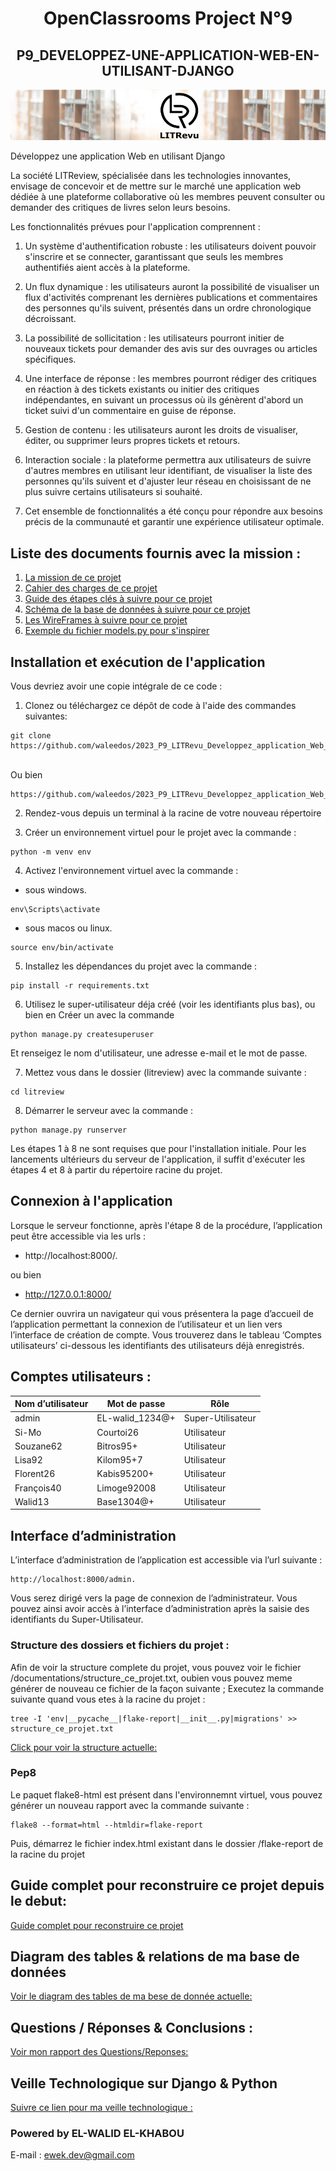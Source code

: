 <h1 align="center">OpenClassrooms Project N°9</h1>
<h2 align="center">P9_DEVELOPPEZ-UNE-APPLICATION-WEB-EN-UTILISANT-DJANGO</h1>

![Logo LITReview](https://raw.githubusercontent.com/waleedos/2023_P9_LITRevu_Developpez_application_Web_avec_Django/main/documentation/litreview_logo.png)

Développez une application Web en utilisant Django

La société LITReview, spécialisée dans les technologies innovantes, envisage de concevoir et de mettre sur le marché une application web dédiée à une plateforme collaborative où les membres peuvent consulter ou demander des critiques de livres selon leurs besoins.

Les fonctionnalités prévues pour l'application comprennent :

1. Un système d'authentification robuste : les utilisateurs doivent pouvoir s'inscrire et se connecter, garantissant que seuls les membres authentifiés aient accès à la plateforme.

2. Un flux dynamique : les utilisateurs auront la possibilité de visualiser un flux d'activités comprenant les dernières publications et commentaires des personnes qu'ils suivent, présentés dans un ordre chronologique décroissant.

3. La possibilité de sollicitation : les utilisateurs pourront initier de nouveaux tickets pour demander des avis sur des ouvrages ou articles spécifiques.

4. Une interface de réponse : les membres pourront rédiger des critiques en réaction à des tickets existants ou initier des critiques indépendantes, en suivant un processus où ils génèrent d'abord un ticket suivi d'un commentaire en guise de réponse.

5. Gestion de contenu : les utilisateurs auront les droits de visualiser, éditer, ou supprimer leurs propres tickets et retours.

6. Interaction sociale : la plateforme permettra aux utilisateurs de suivre d'autres membres en utilisant leur identifiant, de visualiser la liste des personnes qu'ils suivent et d'ajuster leur réseau en choisissant de ne plus suivre certains utilisateurs si souhaité.

7. Cet ensemble de fonctionnalités a été conçu pour répondre aux besoins précis de la communauté et garantir une expérience utilisateur optimale.


## Liste des documents fournis avec la mission :

1. [La mission de ce projet](https://github.com/waleedos/2023_P9_LITRevu_Developpez_application_Web_avec_Django/blob/main/documentation/1-Mission-Projet_Litreview/1-Mission.pdf)
2. [Cahier des charges de ce projet](https://github.com/waleedos/2023_P9_LITRevu_Developpez_application_Web_avec_Django/blob/main/documentation/1-Mission-Projet_Litreview/2-Cahier_des_charges.pdf)
3. [Guide des étapes clés à suivre pour ce projet](https://github.com/waleedos/2023_P9_LITRevu_Developpez_application_Web_avec_Django/blob/main/documentation/1-Mission-Projet_Litreview/3-Guide_des_etapes_cles.pdf)
4. [Schéma de la base de données à suivre pour ce projet](https://github.com/waleedos/2023_P9_LITRevu_Developpez_application_Web_avec_Django/blob/main/documentation/1-Mission-Projet_Litreview/4-Schema_de_la_base_de_donnees.pdf)
5. [Les WireFrames à suivre pour ce projet](https://github.com/waleedos/2023_P9_LITRevu_Developpez_application_Web_avec_Django/blob/main/documentation/1-Mission-Projet_Litreview/5-Wireframes-FR.pdf)
6. [Exemple du fichier models.py pour s'inspirer](https://github.com/waleedos/2023_P9_LITRevu_Developpez_application_Web_avec_Django/blob/main/documentation/1-Mission-Projet_Litreview/6-models.py.pdf)

## Installation et exécution de l'application 

Vous devriez avoir une copie intégrale de ce code :

1. Clonez ou téléchargez ce dépôt de code à l'aide des commandes suivantes:
```
git clone https://github.com/waleedos/2023_P9_LITRevu_Developpez_application_Web_avec_Django
```
<br> Ou bien <br>
```
https://github.com/waleedos/2023_P9_LITRevu_Developpez_application_Web_avec_Django/archive/refs/heads/main.zip
```


2. Rendez-vous depuis un terminal à la racine de votre nouveau répertoire 

3. Créer un environnement virtuel pour le projet avec la commande :
```
python -m venv env 
```

4. Activez l'environnement virtuel avec la commande :
- sous windows.
```
env\Scripts\activate
``` 
- sous macos ou linux.
```
source env/bin/activate
```

5. Installez les dépendances du projet avec la commande : 
```
pip install -r requirements.txt
```

6. Utilisez le super-utilisateur déja créé (voir les identifiants plus bas), ou bien en Créer un avec la commande 
```
python manage.py createsuperuser
```
Et renseigez le nom d'utilisateur, une adresse e-mail et le mot de passe.

7. Mettez vous dans le dossier (litreview) avec la commande suivante :
```
cd litreview
```

8. Démarrer le serveur avec la commande :
```
python manage.py runserver
```

Les étapes 1 à 8 ne sont requises que pour l'installation initiale. Pour les lancements ultérieurs du serveur de l'application, il suffit d'exécuter les étapes 4 et 8 à partir du répertoire racine du projet.


## Connexion à l'application

Lorsque le serveur fonctionne, après l'étape 8 de la procédure, l’application peut être accessible via les urls : 

- http://localhost:8000/. 

ou bien

- http://127.0.0.1:8000/

Ce dernier ouvrira un navigateur qui vous présentera la page d’accueil de l’application permettant la connexion de l’utilisateur et un lien vers l’interface de création de compte.
Vous trouverez dans le tableau ‘Comptes utilisateurs’ ci-dessous les identifiants des utilisateurs déjà enregistrés.


 ## Comptes utilisateurs : 
 
| Nom d’utilisateur | Mot de passe     | Rôle             |
|-------------------|------------------|------------------|
| admin             | EL-walid_1234@+  | Super-Utilisateur|
| Si-Mo             | Courtoi26        | Utilisateur      |
| Souzane62         | Bitros95+        | Utilisateur      |
| Lisa92            | Kilom95+7        | Utilisateur      |
| Florent26         | Kabis95200+      | Utilisateur      |
| François40        | Limoge92008      | Utilisateur      |
| Walid13           | Base1304@+       | Utilisateur      |


## Interface d’administration

L’interface d’administration de l’application est accessible via l’url suivante :
```
http://localhost:8000/admin. 
```
Vous serez dirigé vers la page de connexion de l’administrateur. Vous pouvez ainsi avoir accès à l’interface d’administration après la saisie des identifiants du Super-Utilisateur.

### Structure des dossiers et fichiers du projet :
Afin de voir la structure complete du projet, vous pouvez voir le fichier /documentations/structure_ce_projet.txt, oubien vous pouvez meme
générer de nouveau ce fichier de la façon suivante ;
Executez la commande suivante quand vous etes à la racine du projet : 
```
tree -I 'env|__pycache__|flake-report|__init__.py|migrations' >> structure_ce_projet.txt
```
[Click pour voir la structure actuelle:](https://github.com/waleedos/2023_P9_LITRevu_Developpez_application_Web_avec_Django/blob/main/documentation/structure_ce_projet.txt)

### Pep8

Le paquet flake8-html est présent dans l'environnemnt virtuel, vous pouvez générer un nouveau rapport avec la commande 
suivante :
```
flake8 --format=html --htmldir=flake-report
```
Puis, démarrez le fichier index.html existant dans le dossier /flake-report de la racine du projet

## Guide complet pour reconstruire ce projet depuis le debut:

[Guide complet pour reconstruire ce projet](https://github.com/waleedos/2023_P9_LITRevu_Developpez_application_Web_avec_Django/blob/main/documentation/2-Conclusions/1-Guide_complet_pour_reconstruire_ce_projet_depuis_le_debut.pdf)



## Diagram des tables & relations de ma base de données

[Voir le diagram des tables de ma bese de donnée actuelle:](https://github.com/waleedos/2023_P9_LITRevu_Developpez_application_Web_avec_Django/blob/main/documentation/my_project_diagram.png)



## Questions / Réponses & Conclusions :

[Voir mon rapport des Questions/Reponses:](https://github.com/waleedos/2023_P9_LITRevu_Developpez_application_Web_avec_Django/blob/main/documentation/2-Conclusions/2-Questions-Reponses.pdf) 


## Veille Technologique sur Django & Python

[Suivre ce lien pour ma veille technologique :](https://github.com/waleedos/2023_P9_LITRevu_Developpez_application_Web_avec_Django/blob/main/documentation/2-Conclusions/3-Veille-technologique-finale.pdf)


### Powered by EL-WALID EL-KHABOU

E-mail : ewek.dev@gmail.com


